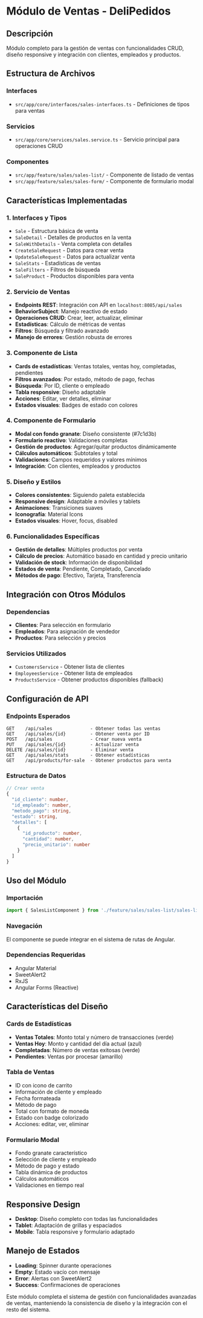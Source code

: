 # Módulo de Ventas - DeliPedidos

## Descripción
Módulo completo para la gestión de ventas con funcionalidades CRUD, diseño responsive y integración con clientes, empleados y productos.

## Estructura de Archivos

### Interfaces
- `src/app/core/interfaces/sales-interfaces.ts` - Definiciones de tipos para ventas

### Servicios
- `src/app/core/services/sales.service.ts` - Servicio principal para operaciones CRUD

### Componentes
- `src/app/feature/sales/sales-list/` - Componente de listado de ventas
- `src/app/feature/sales/sales-form/` - Componente de formulario modal

## Características Implementadas

### 1. Interfaces y Tipos
- `Sale` - Estructura básica de venta
- `SaleDetail` - Detalles de productos en la venta
- `SaleWithDetails` - Venta completa con detalles
- `CreateSaleRequest` - Datos para crear venta
- `UpdateSaleRequest` - Datos para actualizar venta
- `SaleStats` - Estadísticas de ventas
- `SaleFilters` - Filtros de búsqueda
- `SaleProduct` - Productos disponibles para venta

### 2. Servicio de Ventas
- **Endpoints REST**: Integración con API en `localhost:8085/api/sales`
- **BehaviorSubject**: Manejo reactivo de estado
- **Operaciones CRUD**: Crear, leer, actualizar, eliminar
- **Estadísticas**: Cálculo de métricas de ventas
- **Filtros**: Búsqueda y filtrado avanzado
- **Manejo de errores**: Gestión robusta de errores

### 3. Componente de Lista
- **Cards de estadísticas**: Ventas totales, ventas hoy, completadas, pendientes
- **Filtros avanzados**: Por estado, método de pago, fechas
- **Búsqueda**: Por ID, cliente o empleado
- **Tabla responsive**: Diseño adaptable
- **Acciones**: Editar, ver detalles, eliminar
- **Estados visuales**: Badges de estado con colores

### 4. Componente de Formulario
- **Modal con fondo granate**: Diseño consistente (#7c1d3b)
- **Formulario reactivo**: Validaciones completas
- **Gestión de productos**: Agregar/quitar productos dinámicamente
- **Cálculos automáticos**: Subtotales y total
- **Validaciones**: Campos requeridos y valores mínimos
- **Integración**: Con clientes, empleados y productos

### 5. Diseño y Estilos
- **Colores consistentes**: Siguiendo paleta establecida
- **Responsive design**: Adaptable a móviles y tablets
- **Animaciones**: Transiciones suaves
- **Iconografía**: Material Icons
- **Estados visuales**: Hover, focus, disabled

### 6. Funcionalidades Específicas
- **Gestión de detalles**: Múltiples productos por venta
- **Cálculo de precios**: Automático basado en cantidad y precio unitario
- **Validación de stock**: Información de disponibilidad
- **Estados de venta**: Pendiente, Completado, Cancelado
- **Métodos de pago**: Efectivo, Tarjeta, Transferencia

## Integración con Otros Módulos

### Dependencias
- **Clientes**: Para selección en formulario
- **Empleados**: Para asignación de vendedor
- **Productos**: Para selección y precios

### Servicios Utilizados
- `CustomersService` - Obtener lista de clientes
- `EmployeesService` - Obtener lista de empleados
- `ProductsService` - Obtener productos disponibles (fallback)

## Configuración de API

### Endpoints Esperados
```
GET    /api/sales              - Obtener todas las ventas
GET    /api/sales/{id}         - Obtener venta por ID
POST   /api/sales              - Crear nueva venta
PUT    /api/sales/{id}         - Actualizar venta
DELETE /api/sales/{id}         - Eliminar venta
GET    /api/sales/stats        - Obtener estadísticas
GET    /api/products/for-sale  - Obtener productos para venta
```

### Estructura de Datos
```typescript
// Crear venta
{
  "id_cliente": number,
  "id_empleado": number,
  "metodo_pago": string,
  "estado": string,
  "detalles": [
    {
      "id_producto": number,
      "cantidad": number,
      "precio_unitario": number
    }
  ]
}
```

## Uso del Módulo

### Importación
```typescript
import { SalesListComponent } from './feature/sales/sales-list/sales-list';
```

### Navegación
El componente se puede integrar en el sistema de rutas de Angular.

### Dependencias Requeridas
- Angular Material
- SweetAlert2
- RxJS
- Angular Forms (Reactive)

## Características del Diseño

### Cards de Estadísticas
- **Ventas Totales**: Monto total y número de transacciones (verde)
- **Ventas Hoy**: Monto y cantidad del día actual (azul)
- **Completadas**: Número de ventas exitosas (verde)
- **Pendientes**: Ventas por procesar (amarillo)

### Tabla de Ventas
- ID con icono de carrito
- Información de cliente y empleado
- Fecha formateada
- Método de pago
- Total con formato de moneda
- Estado con badge colorizado
- Acciones: editar, ver, eliminar

### Formulario Modal
- Fondo granate característico
- Selección de cliente y empleado
- Método de pago y estado
- Tabla dinámica de productos
- Cálculos automáticos
- Validaciones en tiempo real

## Responsive Design
- **Desktop**: Diseño completo con todas las funcionalidades
- **Tablet**: Adaptación de grillas y espaciados
- **Mobile**: Tabla responsive y formulario adaptado

## Manejo de Estados
- **Loading**: Spinner durante operaciones
- **Empty**: Estado vacío con mensaje
- **Error**: Alertas con SweetAlert2
- **Success**: Confirmaciones de operaciones

Este módulo completa el sistema de gestión con funcionalidades avanzadas de ventas, manteniendo la consistencia de diseño y la integración con el resto del sistema.